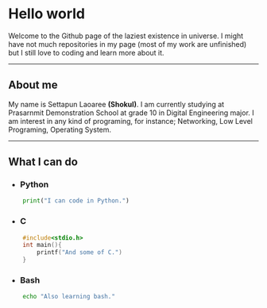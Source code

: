 # Hello world

Welcome to the Github page of the laziest existence in universe. I might have not much repositories in my page (most of my work are unfinished)
but I still love to coding and learn more about it.

---

## About me

My name is Settapun Laoaree **(Shokul)**. I am currently studying at Prasarnmit Demonstration School at grade 10 in Digital Engineering major.
I am interest in any kind of programing, for instance; Networking, Low Level Programing, Operating System.

---

## What I can do

- ### Python

```python
    print("I can code in Python.")
```

- ### C

```c
    #include<stdio.h>
    int main(){
        printf("And some of C.")
    }
```

- ### Bash

```bash
    echo "Also learning bash."
```
